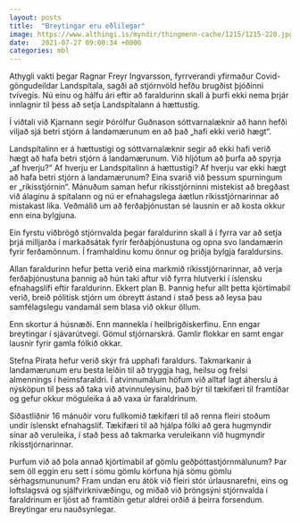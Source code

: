 ```yaml
---
layout: posts
title:  "Breytingar eru eðlilegar"
image: https://www.althingi.is/myndir/thingmenn-cache/1215/1215-220.jpg
date:   2021-07-27 09:00:34 +0000
categories: mbl
---
```

Athygli vakti þegar Ragnar Freyr Ingvarsson, fyrrverandi yfirmaður Covid-göngudeildar Landspítala, sagði að stjórnvöld hefðu brugðist þjóðinni tvívegis. Nú einu og hálfu ári eftir að faraldurinn skall á þurfi ekki nema þrjár innlagnir til þess að setja Landspítalann á hættustig. 

Í viðtali við Kjarnann segir Þórólfur Guðnason sóttvarnalæknir að hann hefði viljað sjá betri stjórn á landamærunum en að það „hafi ekki verið hægt“. 

Landspítalinn er á hættustigi og sóttvarnalæknir segir að ekki hafi verið hægt að hafa betri stjórn á landamærunum. Við hljótum að þurfa að spyrja „af hverju?“ Af hverju er Landspítalinn á hættustigi? Af hverju var ekki hægt að hafa betri stjórn á landamærunum? Eina svarið við þessum spurningum er „ríkisstjórnin“. Mánuðum saman hefur ríkisstjórninni mistekist að bregðast við álaginu á spítalann og nú er efnahagslega áætlun ríkisstjórnarinnar að mistakast líka. Veðmálið um að ferðaþjónustan sé lausnin er að kosta okkur enn eina bylgjuna. 

Ein fyrstu viðbrögð stjórnvalda þegar faraldurinn skall á í fyrra var að setja þrjá milljarða í markaðsátak fyrir ferðaþjónustuna og opna svo landamærin fyrir ferðamönnum. Í framhaldinu komu önnur og þriðja bylgja faraldursins. 

Allan faraldurinn hefur þetta verið eina markmið ríkisstjórnarinnar, að verja ferðaþjónustuna þannig að hún taki aftur við fyrra hlutverki í íslensku efnahagslífi eftir faraldurinn. Ekkert plan B. Þannig hefur allt þetta kjörtímabil verið, breið pólitísk stjórn um óbreytt ástand í stað þess að leysa þau samfélagslegu vandamál sem blasa við okkur öllum. 

Enn skortur á húsnæði. Enn mannekla í heilbrigðiskerfinu. Enn engar breytingar í sjávarútvegi. Gömul stjórnarskrá. Gamlir flokkar en samt engar lausnir fyrir gamla fólkið okkar. 

Stefna Pírata hefur verið skýr frá upphafi faraldurs. Takmarkanir á landamærunum eru besta leiðin til að tryggja hag, heilsu og frelsi almennings í heimsfaraldri. Í atvinnumálum höfum við alltaf lagt áherslu á nýsköpun til þess að taka við atvinnuleysinu, það býr til tækifæri til framtíðar og gefur okkur möguleika á að vaxa úr faraldrinum.  

Síðastliðnir 16 mánuðir voru fullkomið tækifæri til að renna fleiri stoðum undir íslenskt efnahagslíf. Tækifæri til að hjálpa fólki að gera hugmyndir sínar að veruleika, í stað þess að takmarka veruleikann við hugmyndir ríkisstjórnarinnar.


Þurfum við að þola annað kjörtímabil af gömlu geðþóttastjórnmálunum? Þar sem öll eggin eru sett í sömu gömlu körfuna hjá sömu gömlu sérhagsmununum? Fram undan eru átök við fleiri stór úrlausnarefni, eins og loftslagsvá og sjálfvirknivæðingu, og miðað við þröngsýni stjórnvalda í faraldrinum er ljóst að framtíðin getur aldrei orðið á þeirra forsendum. Breytingar eru nauðsynlegar.


